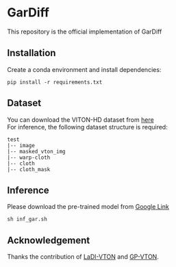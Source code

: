 # GarDiff
This repository is the official implementation of GarDiff
## Installation
Create a conda environment and install dependencies:
```
pip install -r requirements.txt
```
## Dataset
You can download the VITON-HD dataset from [here](https://github.com/xiezhy6/GP-VTON) <br>
For inference, the following dataset structure is required: <br>
```
test
|-- image
|-- masked_vton_img 
|-- warp-cloth
|-- cloth
|-- cloth_mask
```
## Inference
Please download the pre-trained model from [Google Link](https://drive.google.com/drive/folders/1rXnxHwG-OrDtm-c58OuhYj0m4dwGaYYE?usp=drive_link)
```
sh inf_gar.sh
```
## Acknowledgement
Thanks the contribution of [LaDI-VTON](https://github.com/miccunifi/ladi-vton) and [GP-VTON](https://github.com/xiezhy6/GP-VTON).
